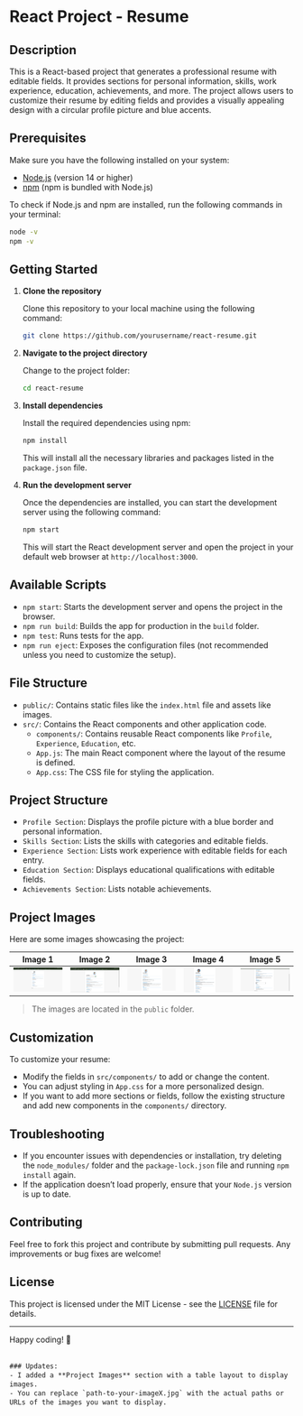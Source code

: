 
# React Project - Resume

## Description
This is a React-based project that generates a professional resume with editable fields. It provides sections for personal information, skills, work experience, education, achievements, and more. The project allows users to customize their resume by editing fields and provides a visually appealing design with a circular profile picture and blue accents.

## Prerequisites
Make sure you have the following installed on your system:

- [Node.js](https://nodejs.org/) (version 14 or higher)
- [npm](https://www.npmjs.com/) (npm is bundled with Node.js)
  
To check if Node.js and npm are installed, run the following commands in your terminal:

```bash
node -v
npm -v
```

## Getting Started

1. **Clone the repository**

   Clone this repository to your local machine using the following command:

   ```bash
   git clone https://github.com/yourusername/react-resume.git
   ```

2. **Navigate to the project directory**

   Change to the project folder:

   ```bash
   cd react-resume
   ```

3. **Install dependencies**

   Install the required dependencies using npm:

   ```bash
   npm install
   ```

   This will install all the necessary libraries and packages listed in the `package.json` file.

4. **Run the development server**

   Once the dependencies are installed, you can start the development server using the following command:

   ```bash
   npm start
   ```

   This will start the React development server and open the project in your default web browser at `http://localhost:3000`.

## Available Scripts

- `npm start`: Starts the development server and opens the project in the browser.
- `npm run build`: Builds the app for production in the `build` folder.
- `npm test`: Runs tests for the app.
- `npm run eject`: Exposes the configuration files (not recommended unless you need to customize the setup).

## File Structure

- `public/`: Contains static files like the `index.html` file and assets like images.
- `src/`: Contains the React components and other application code.
  - `components/`: Contains reusable React components like `Profile`, `Experience`, `Education`, etc.
  - `App.js`: The main React component where the layout of the resume is defined.
  - `App.css`: The CSS file for styling the application.

## Project Structure

- `Profile Section`: Displays the profile picture with a blue border and personal information.
- `Skills Section`: Lists the skills with categories and editable fields.
- `Experience Section`: Lists work experience with editable fields for each entry.
- `Education Section`: Displays educational qualifications with editable fields.
- `Achievements Section`: Lists notable achievements.

## Project Images

Here are some images showcasing the project:

| Image 1 | Image 2 | Image 3 | Image 4 | Image 5 |
| ------- | ------- | ------- | ------- | ------- |
| ![Image 1](public/1.png) | ![Image 2](public/2.png) | ![Image 3](public/3.png) | ![Image 4](public/4.png) | ![Image 5](public/5.png) |

> The images are located in the `public` folder. 

## Customization

To customize your resume:

- Modify the fields in `src/components/` to add or change the content.
- You can adjust styling in `App.css` for a more personalized design.
- If you want to add more sections or fields, follow the existing structure and add new components in the `components/` directory.

## Troubleshooting

- If you encounter issues with dependencies or installation, try deleting the `node_modules/` folder and the `package-lock.json` file and running `npm install` again.
- If the application doesn’t load properly, ensure that your `Node.js` version is up to date.

## Contributing

Feel free to fork this project and contribute by submitting pull requests. Any improvements or bug fixes are welcome!

## License

This project is licensed under the MIT License - see the [LICENSE](LICENSE) file for details.

---

Happy coding! 🎉
```

### Updates:
- I added a **Project Images** section with a table layout to display images. 
- You can replace `path-to-your-imageX.jpg` with the actual paths or URLs of the images you want to display.
